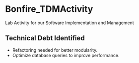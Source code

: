 # Bonfire_TDMActivity
Lab Activity for our Software Implementation and Management

## Technical Debt Identified
- Refactoring needed for better modularity.
- Optimize database queries to improve performance.